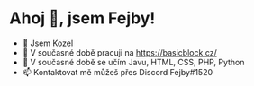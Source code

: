 # **Ahoj 👋, jsem Fejby!**


- 🐐 Jsem Kozel
- 🔭 V současné době pracuji na https://basicblock.cz/
- 🌱 V současné době se učím Javu, HTML, CSS, PHP, Python
- 📫 Kontaktovat mě můžeš přes Discord Fejby#1520
